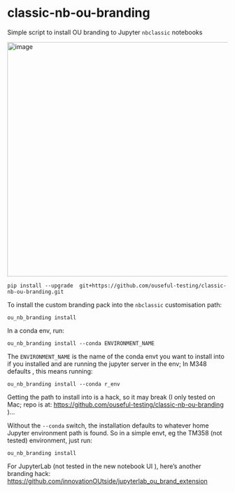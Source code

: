 # classic-nb-ou-branding
Simple script to install OU branding to Jupyter `nbclassic` notebooks

<img width="536" alt="image" src="https://user-images.githubusercontent.com/82988/220650261-d03ea376-9c0d-4412-8381-5d6893937bd2.png">



```
pip install --upgrade  git+https://github.com/ouseful-testing/classic-nb-ou-branding.git
```

To install the custom branding pack into the `nbclassic` customisation path:

```
ou_nb_branding install
```

In a conda env, run:

```
ou_nb_branding install --conda ENVIRONMENT_NAME
```

The `ENVIRONMENT_NAME` is the name of the conda envt you want to install into if you installed and are running the jupyter server in the env; In M348 defaults , this means running:
 
`ou_nb_branding install --conda r_env`
 
Getting the path to install into is a hack, so it may break (I only tested on Mac; repo is at: https://github.com/ouseful-testing/classic-nb-ou-branding )...
 
Without the `--conda` switch, the installation defaults to whatever home Jupyter environment path is found. So in a simple envt, eg the TM358 (not tested) environment, just run:
 
`ou_nb_branding install`
 
For JupyterLab (not tested in the new notebook UI ), here’s another branding hack: https://github.com/innovationOUtside/jupyterlab_ou_brand_extension
